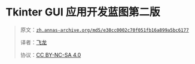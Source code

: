 # Tkinter GUI 应用开发蓝图第二版

> 原文：[`zh.annas-archive.org/md5/e38cc0002c70f051fb16a899a5bc6177`](https://zh.annas-archive.org/md5/e38cc0002c70f051fb16a899a5bc6177)
> 
> 译者：[飞龙](https://github.com/wizardforcel)
> 
> 协议：[CC BY-NC-SA 4.0](http://creativecommons.org/licenses/by-nc-sa/4.0/)
